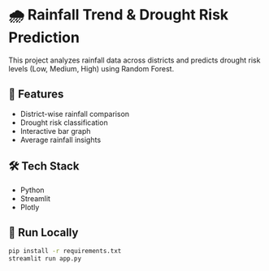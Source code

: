 # 🌧️ Rainfall Trend & Drought Risk Prediction

This project analyzes rainfall data across districts and predicts drought risk levels (Low, Medium, High) using Random Forest.

## 🧠 Features
- District-wise rainfall comparison
- Drought risk classification
- Interactive bar graph
- Average rainfall insights

## 🛠️ Tech Stack
- Python
- Streamlit
- Plotly

## 🚀 Run Locally
```bash
pip install -r requirements.txt
streamlit run app.py
